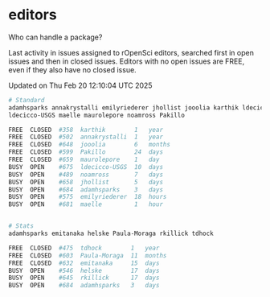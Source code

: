 # editors

Who can handle a package?

Last activity in issues assigned to rOpenSci editors, searched first in open
issues and then in closed issues. Editors with no open issues are FREE, even if
they also have no closed issue.


Updated on Thu Feb 20 12:10:04 UTC 2025

```bash
# Standard
adamhsparks annakrystalli emilyriederer jhollist jooolia karthik ldecicco
ldecicco-USGS maelle maurolepore noamross Pakillo

FREE  CLOSED  #358  karthik        1   year
FREE  CLOSED  #502  annakrystalli  1   year
FREE  CLOSED  #648  jooolia        6   months
FREE  CLOSED  #599  Pakillo        24  days
FREE  CLOSED  #659  maurolepore    1   day
BUSY  OPEN    #675  ldecicco-USGS  10  days
BUSY  OPEN    #489  noamross       7   days
BUSY  OPEN    #658  jhollist       5   days
BUSY  OPEN    #684  adamhsparks    3   days
BUSY  OPEN    #575  emilyriederer  18  hours
BUSY  OPEN    #681  maelle         1   hour


# Stats
adamhsparks emitanaka helske Paula-Moraga rkillick tdhock

FREE  CLOSED  #475  tdhock        1   year
FREE  CLOSED  #603  Paula-Moraga  11  months
FREE  CLOSED  #632  emitanaka     15  days
BUSY  OPEN    #546  helske        17  days
BUSY  OPEN    #645  rkillick      17  days
BUSY  OPEN    #684  adamhsparks   3   days
```
